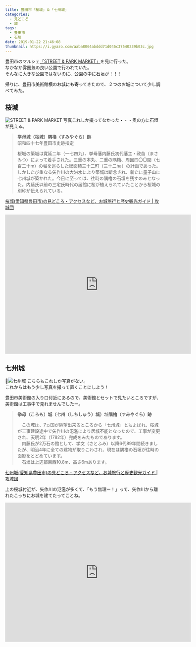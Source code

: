 ```yaml
---
title: 豊田市「桜城」＆「七州城」
categories:
  - 見どころ
  - 城
tags:
  - 豊田市
  - 石垣
date: 2019-01-22 21:46:08
thumbnail: https://i.gyazo.com/aaba8064abddd71d046c37540239b03c.jpg
---
```


豊田市のマルシェ[「STREET & PARK MARKET」](http://sp-market.org/)を見に行った。  
なかなか雰囲気の良い公園で行われていた。  
そんなに大きな公園ではないのに、公園の中に石垣が！！！

帰りに、豊田市美術館横のお城にも寄ってきたので、２つのお城について少し調べてみた。

## 桜城

![STREET & PARK MARKET](https://i.gyazo.com/a01179c247178d1a5af548b1ac5e1182.jpg)
写真これしか撮ってなかった・・・奥の方に石垣が見える。

>
> **挙母城（桜城）隅櫓（すみやぐら）跡**  
> 昭和四十七年豊田市史跡指定
>
>桜城の築城は寛延二年（一七四九）、挙母藩内藤氏初代藩主・政苗（まさみつ）によって着手された。三重の本丸、二重の隅櫓、周囲四〇〇間（七百二十m）の堀を巡らした総面積三十二町（三十二ha）の計画であった。しかしたび重なる矢作川の大洪水により築城は断念され、新たに童子山に七州城が築かれた。今日に至っては、往時の隅櫓の石垣を残すのみとなった。内藤氏以前の三宅氏時代の居館に桜が植えられていたことから桜城の別称が伝えられている。

[桜城\(愛知県豊田市\)の見どころ・アクセスなど、お城旅行と歴史観光ガイド \| 攻城団](https://kojodan.jp/castle/584/)

<iframe src="https://www.google.com/maps/embed?pb=!1m18!1m12!1m3!1d3264.891001982777!2d137.15770971488692!3d35.08445607007664!2m3!1f0!2f0!3f0!3m2!1i1024!2i768!4f13.1!3m3!1m2!1s0x6004a0411abcfb7d%3A0x59e591a7d8881511!2z5qGc5Z-O5Z2A5YWs5ZyS!5e0!3m2!1sja!2sjp!4v1548165601837" width="600" height="450" frameborder="0" style="border:0" allowfullscreen></iframe>

## 七州城

![七州城](https://i.gyazo.com/e68a77f9ab0ac44580907124a2c99a0d.jpg)
こちらもこれしか写真がない。  
これからはもう少し写真を撮って置くことにしよう！

豊田市美術館の入り口付近にあるので、美術館とセットで見たいところですが、美術館は工事中で見れませんでしたー。

> **挙母（ころも）城（七州（しちしゅう）城）址隅櫓（すみやぐら）跡**
>
>　この城は、7ヵ国が眺望出来るところから「七州城」ともよばれ、桜城が工事建設途中で矢作川の氾濫により居城不能となったので、工事が変更され、天明2年（1782年）完成をみたものであります。  
>　内藤氏が2万石の館として、学文（さとふみ）以降6代89年間続きましたが、明治4年に全ての建物が取りこわされ、現在は隅櫓の石垣が往時の面影をとどめています。  
>　石垣は上辺部東西10.8m、高さ6mあります。

[七州城\(愛知県豊田市\)の見どころ・アクセスなど、お城旅行と歴史観光ガイド \| 攻城団](https://kojodan.jp/castle/461/)

上の桜城付近が、矢作川の氾濫が多くて、「もう無理ー！」って、矢作川から離れたこっちにお城を建てたってことね。

<iframe src="https://www.google.com/maps/embed?pb=!1m18!1m12!1m3!1d3265.073871195!2d137.14827371488678!3d35.07988697032367!2m3!1f0!2f0!3f0!3m2!1i1024!2i768!4f13.1!3m3!1m2!1s0x6004a03c25c69a23%3A0xb1acd0a0cbeeffa8!2z5oyZ5q-N5Z-O6Leh!5e0!3m2!1sja!2sjp!4v1548165439429" width="600" height="450" frameborder="0" style="border:0" allowfullscreen></iframe>
